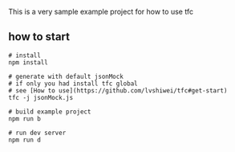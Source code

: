 This is a very sample example project for how to use tfc

## how to start

```shell
# install
npm install

# generate with default jsonMock
# if only you had install tfc global
# see [How to use](https://github.com/lvshiwei/tfc#get-start)
tfc -j jsonMock.js

# build example project
npm run b

# run dev server
npm run d
```
